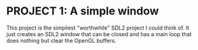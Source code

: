 # PROJECT 1: A simple window

This project is the simpliest "worthwhile" SDL2 project I could think of. It
just creates an SDL2 window that can be closed and has a main loop that does
nothing but clear the OpenGL buffers.

